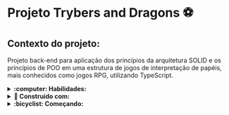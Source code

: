 # Projeto Trybers and Dragons ⚽

## Contexto do projeto:

Projeto back-end para aplicação dos princípios da arquitetura SOLID e os princípios de POO em uma estrutura de jogos de interpretação de papéis, mais conhecidos como jogos RPG, utilizando TypeScript.

<details>
  <summary>
    <strong>:computer: Habilidades:</strong>
  </summary> </br>

  - Conhecimento dos pilares da Programação Orientada a Objetos: Herança, Abstração, Encapsulamento e Polimorfismo.
  - A habilidade de criar e utilizar Interface;
  - A habilidade de utilizar Composição;
  - Implementar, em TypeScript, Classes, Instâncias, Atributos, Métodos e Objetos;
  - O conhecimento e aplicação dos princípios SOLID.

</details>

<details>
  <summary>
    <strong>🔧 Construído com:</strong>
  </summary><br>

  * Node.js;
  * Express.js;
  * TypeScript;

</details>

<details>
  <summary>
    <strong>:bicyclist: Começando:</strong>
  </summary><br>

  ### :hammer_and_wrench: Instalação
  1- Clone o projeto em sua maquina rodando o seguinte comando no terminal:

  ``` git clone git@github.com:https://github.com/AlanaCorreia/trybers-and-dragons.git ```

  2- Depois de clonado, entre no diretório:

  ``` cd trybers-and-dragons ```
  
  3- Execute o docker-compose.yml através do script:
  
    ``` docker-compose up -d ``` 

  4 - A partir daqui você pode rodar o container trybers_and_dragons via CLI ou abri-lo no VS Code.
    Use o comando:
      ``` docker exec -it trybers_and_dragons bash ```

    Ele te dará acesso ao terminal interativo do container criado pelo compose, que está rodando em segundo plano.
    
  5- Instale as dependências
    Para isso, use o seguinte comando: ``` npm install ```

  **TODOS os comandos disponíveis no package.json (npm start, npm test, npm run dev, ...) devem ser executados DENTRO do container, ou seja, no terminal que aparece após a execução do comando docker exec citado acima.

</details>
